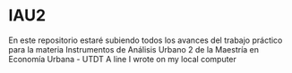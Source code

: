 # IAU2
En este repositorio estaré subiendo todos los avances del trabajo práctico para la materia Instrumentos de Análisis Urbano 2 de la Maestría en Economía Urbana - UTDT
A line I wrote on my local computer
